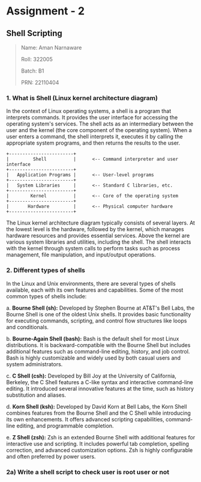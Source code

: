 # Assignment - 2
## Shell Scripting

>Name: Aman Narnaware
>
>Roll: 322005
>
>Batch: B1
>
>PRN: 22110404

### 1. What is Shell (Linux kernel architecture diagram)
   
  In the context of Linux operating systems, a shell is a program that interprets commands. It provides the user interface for accessing the operating system's services. The shell acts as an intermediary between the user and the kernel (the core component of the operating system). When a user enters a command, the shell interprets it, executes it by calling the appropriate system programs, and then returns the results to the user.
```
+------------------------+ 
|         Shell          |      <-- Command interpreter and user interface 
+------------------------+ 
|   Application Programs |      <-- User-level programs 
+------------------------+ 
|   System Libraries     |      <-- Standard C libraries, etc. 
+------------------------+ 
|        Kernel          |      <-- Core of the operating system 
+------------------------+ 
|       Hardware         |      <-- Physical computer hardware 
+------------------------+ 
```
  The Linux kernel architecture diagram typically consists of several layers. At the lowest level is the hardware, followed by the kernel, which manages hardware resources and provides essential services. Above the kernel are various system libraries and utilities, including the shell. The shell interacts with the kernel through system calls to perform tasks such as process management, file manipulation, and input/output operations.

### 2. Different types of shells

In the Linux and Unix environments, there are several types of shells available, each with its own features and capabilities. Some of the most common types of shells include:

a. **Bourne Shell (sh):** Developed by Stephen Bourne at AT&T's Bell Labs, the Bourne Shell is one of the oldest Unix shells. It provides basic functionality for executing commands, scripting, and control flow structures like loops and conditionals.

b. **Bourne-Again Shell (bash):** Bash is the default shell for most Linux distributions. It is backward-compatible with the Bourne Shell but includes additional features such as command-line editing, history, and job control. Bash is highly customizable and widely used by both casual users and system administrators.

c. **C Shell (csh):** Developed by Bill Joy at the University of California, Berkeley, the C Shell features a C-like syntax and interactive command-line editing. It introduced several innovative features at the time, such as history substitution and aliases.

d. **Korn Shell (ksh):** Developed by David Korn at Bell Labs, the Korn Shell combines features from the Bourne Shell and the C Shell while introducing its own enhancements. It offers advanced scripting capabilities, command-line editing, and programmable completion.

e. **Z Shell (zsh):** Zsh is an extended Bourne Shell with additional features for interactive use and scripting. It includes powerful tab completion, spelling correction, and advanced customization options. Zsh is highly configurable and often preferred by power users.


### 2a) Write a shell script to check user is root user or not


